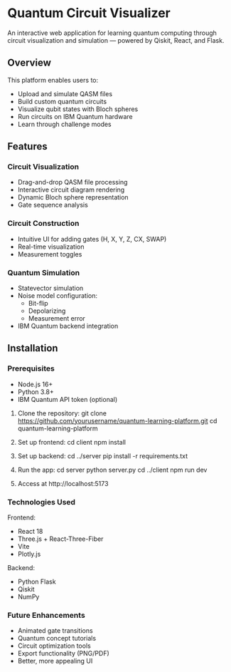 # Quantum Circuit Visualizer

An interactive web application for learning quantum computing through circuit visualization and simulation — powered by Qiskit, React, and Flask.

## Overview

This platform enables users to:
- Upload and simulate QASM files
- Build custom quantum circuits
- Visualize qubit states with Bloch spheres
- Run circuits on IBM Quantum hardware
- Learn through challenge modes

## Features

### Circuit Visualization
- Drag-and-drop QASM file processing
- Interactive circuit diagram rendering
- Dynamic Bloch sphere representation
- Gate sequence analysis

### Circuit Construction
- Intuitive UI for adding gates (H, X, Y, Z, CX, SWAP)
- Real-time visualization
- Measurement toggles

### Quantum Simulation
- Statevector simulation
- Noise model configuration:
  - Bit-flip
  - Depolarizing
  - Measurement error
- IBM Quantum backend integration

## Installation

### Prerequisites
- Node.js 16+
- Python 3.8+
- IBM Quantum API token (optional)

1. Clone the repository:
   git clone https://github.com/yourusername/quantum-learning-platform.git
   cd quantum-learning-platform

2. Set up frontend:
   cd client
  npm install

3. Set up backend:
   cd ../server
   pip install -r requirements.txt

4. Run the app:
   cd server
   python server.py
   cd ../client
   npm run dev

5. Access at http://localhost:5173

### Technologies Used
Frontend:
- React 18
- Three.js + React-Three-Fiber
- Vite
- Plotly.js

Backend:
- Python Flask
- Qiskit
- NumPy

### Future Enhancements
- Animated gate transitions
- Quantum concept tutorials
- Circuit optimization tools
- Export functionality (PNG/PDF)
- Better, more appealing UI
